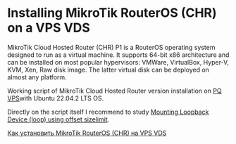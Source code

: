 # Installing MikroTik RouterOS (CHR) on a VPS VDS

MikroTik Cloud Hosted Router (CHR) P1 is a RouterOS operating system designed to run as a virtual machine. It supports 64-bit x86 architecture and can be installed on most popular hypervisors: VMWare, VirtualBox, Hyper-V, KVM, Xen, Raw disk image. The latter virtual disk can be deployed on almost any platform.

Working script of MikroTik Cloud Hosted Router version installation on [PQ VPS](https://dieg.info/en/review/review-pq-perfect-quality-hosting/)with Ubuntu 22.04.2 LTS OS.

Directly on the script itself I recommend to study [Mounting Loopback Device (loop) using offset sizelimit](https://wiki.dieg.info/mount#montirovanie_loopback_device_loop_s_ispolzovanie_offset_sizelimit).

[Как установить MikroTik RouterOS (CHR) на VPS VDS](https://wiki.dieg.info/mikrotik_cloud_hosted_router)
